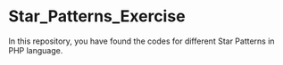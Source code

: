 # Star_Patterns_Exercise
In this repository, you have found the codes for different Star Patterns in PHP language.
